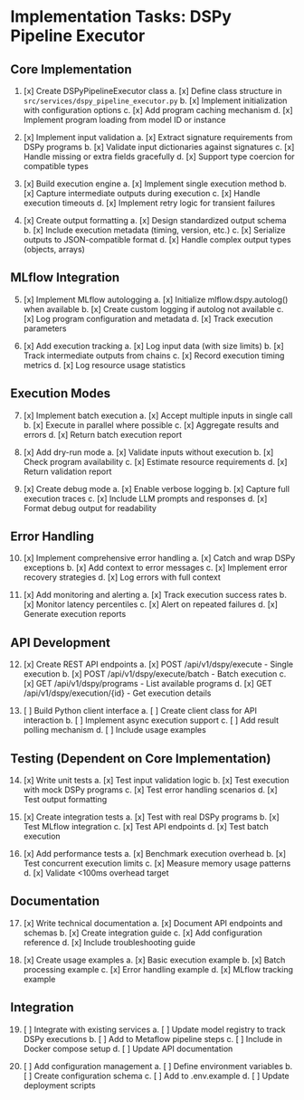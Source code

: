 # Implementation Tasks: DSPy Pipeline Executor

## Core Implementation

1. [x] Create DSPyPipelineExecutor class
   a. [x] Define class structure in `src/services/dspy_pipeline_executor.py`
   b. [x] Implement initialization with configuration options
   c. [x] Add program caching mechanism
   d. [x] Implement program loading from model ID or instance

2. [x] Implement input validation
   a. [x] Extract signature requirements from DSPy programs
   b. [x] Validate input dictionaries against signatures
   c. [x] Handle missing or extra fields gracefully
   d. [x] Support type coercion for compatible types

3. [x] Build execution engine
   a. [x] Implement single execution method
   b. [x] Capture intermediate outputs during execution
   c. [x] Handle execution timeouts
   d. [x] Implement retry logic for transient failures

4. [x] Create output formatting
   a. [x] Design standardized output schema
   b. [x] Include execution metadata (timing, version, etc.)
   c. [x] Serialize outputs to JSON-compatible format
   d. [x] Handle complex output types (objects, arrays)

## MLflow Integration

5. [x] Implement MLflow autologging
   a. [x] Initialize mlflow.dspy.autolog() when available
   b. [x] Create custom logging if autolog not available
   c. [x] Log program configuration and metadata
   d. [x] Track execution parameters

6. [x] Add execution tracking
   a. [x] Log input data (with size limits)
   b. [x] Track intermediate outputs from chains
   c. [x] Record execution timing metrics
   d. [x] Log resource usage statistics

## Execution Modes

7. [x] Implement batch execution
   a. [x] Accept multiple inputs in single call
   b. [x] Execute in parallel where possible
   c. [x] Aggregate results and errors
   d. [x] Return batch execution report

8. [x] Add dry-run mode
   a. [x] Validate inputs without execution
   b. [x] Check program availability
   c. [x] Estimate resource requirements
   d. [x] Return validation report

9. [x] Create debug mode
   a. [x] Enable verbose logging
   b. [x] Capture full execution traces
   c. [x] Include LLM prompts and responses
   d. [x] Format debug output for readability

## Error Handling

10. [x] Implement comprehensive error handling
    a. [x] Catch and wrap DSPy exceptions
    b. [x] Add context to error messages
    c. [x] Implement error recovery strategies
    d. [x] Log errors with full context

11. [x] Add monitoring and alerting
    a. [x] Track execution success rates
    b. [x] Monitor latency percentiles
    c. [x] Alert on repeated failures
    d. [x] Generate execution reports

## API Development

12. [x] Create REST API endpoints
    a. [x] POST /api/v1/dspy/execute - Single execution
    b. [x] POST /api/v1/dspy/execute/batch - Batch execution
    c. [x] GET /api/v1/dspy/programs - List available programs
    d. [x] GET /api/v1/dspy/execution/{id} - Get execution details

13. [ ] Build Python client interface
    a. [ ] Create client class for API interaction
    b. [ ] Implement async execution support
    c. [ ] Add result polling mechanism
    d. [ ] Include usage examples

## Testing (Dependent on Core Implementation)

14. [x] Write unit tests
    a. [x] Test input validation logic
    b. [x] Test execution with mock DSPy programs
    c. [x] Test error handling scenarios
    d. [x] Test output formatting

15. [x] Create integration tests
    a. [x] Test with real DSPy programs
    b. [x] Test MLflow integration
    c. [x] Test API endpoints
    d. [x] Test batch execution

16. [x] Add performance tests
    a. [x] Benchmark execution overhead
    b. [x] Test concurrent execution limits
    c. [x] Measure memory usage patterns
    d. [x] Validate <100ms overhead target

## Documentation

17. [x] Write technical documentation
    a. [x] Document API endpoints and schemas
    b. [x] Create integration guide
    c. [x] Add configuration reference
    d. [x] Include troubleshooting guide

18. [x] Create usage examples
    a. [x] Basic execution example
    b. [x] Batch processing example
    c. [x] Error handling example
    d. [x] MLflow tracking example

## Integration

19. [ ] Integrate with existing services
    a. [ ] Update model registry to track DSPy executions
    b. [ ] Add to Metaflow pipeline steps
    c. [ ] Include in Docker compose setup
    d. [ ] Update API documentation

20. [ ] Add configuration management
    a. [ ] Define environment variables
    b. [ ] Create configuration schema
    c. [ ] Add to .env.example
    d. [ ] Update deployment scripts